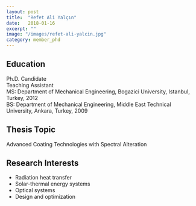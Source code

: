 ```yaml
---
layout: post
title:  "Refet Ali Yalçın"
date:   2018-01-16
excerpt: ""
image: "/images/refet-ali-yalcin.jpg"
category: member_phd
---
```


## Education
Ph.D. Candidate <br>
Teaching Assistant <br>
MS: Department of Mechanical Engineering, Bogazici University, Istanbul, Turkey, 2012 <br>
BS: Department of Mechanical Engineering, Middle East Technical University, Ankara, Turkey, 2009 <br>

## Thesis Topic
Advanced Coating Technologies with Spectral Alteration

## Research Interests
- Radiation heat transfer
- Solar-thermal energy systems
- Optical systems
- Design and optimization 
